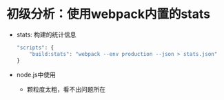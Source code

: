# 初级分析：使用webpack内置的stats

- stats: 构建的统计信息

  ```js
  "scripts": {
      "build:stats": "webpack --env production --json > stats.json"
  }
  ```

- node.js中使用

  - 颗粒度太粗，看不出问题所在
